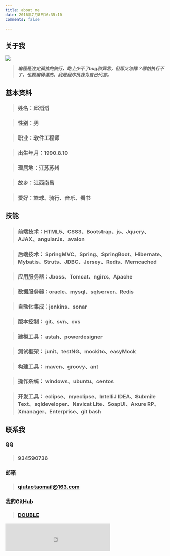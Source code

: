 ```yaml
---
title: about me
date: 2016年7月8日16:35:10
comments: false 

---
```


## 关于我 ##

![](http://o9zji26zv.bkt.clouddn.com/881831551708724911.jpg "")
 
>***编程是注定孤独的旅行，路上少不了bug和异常，但那又怎样？哪怕执行不了，也要编得漂亮，我是程序员我为自己代言。***

## 基本资料 ##

>### 姓名：邱滔滔

>### 性别：男

>### 职业：软件工程师

>###  出生年月：1990.8.10

>### 现居地：江苏苏州

>### 故乡：江西南昌

>### 爱好：篮球、骑行、音乐、看书



## 技能 ##
>### 前端技术：HTML5、CSS3、Bootstrap、js、Jquery、AJAX、angularJs、avalon
 
>### 后端技术： SpringMVC、Spring、SpringBoot、Hibernate、Mybatis、Struts、JDBC、Jersey、Redis、Memcached

>### 应用服务器：Jboss、Tomcat、nginx、Apache

>### 数据服务器：oracle、mysql、sqlserver、Redis

>### 自动化集成：jenkins、sonar 

>### 版本控制： git、svn、cvs

>### 建模工具： astah、powerdesigner

>### 测试框架： junit、testNG、mockito、easyMock

>### 构建工具： maven、groovy、ant

>### 操作系统： windows、ubuntu、centos

>### 开发工具： eclipse、myeclipse、IntelliJ IDEA、Submile Text、sqldeveloper、Navicat Lite、SoapUI、Axure RP、Xmanager、Enterprise、git bash 

## 联系我 ##

### QQ ###
>### 934590736

### 邮箱 ###
>### qiutaotaomail@163.com

### 我的GitHub ###
>### [DOUBLE](https://github.com/double-qiu "DOUBLE")


<iframe frameborder="no" border="0" marginwidth="0" marginheight="0" width=330 height=86 src="http://music.163.com/outchain/player?type=2&id=187374&auto=1&height=66"></iframe>

